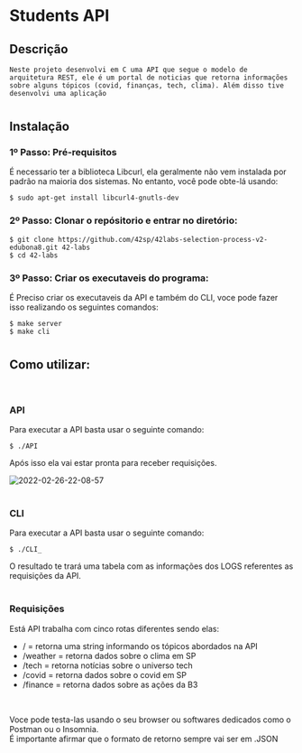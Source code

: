 # Students API

## Descrição

    Neste projeto desenvolvi em C uma API que segue o modelo de arquitetura REST, ele é um portal de noticias que retorna informações sobre alguns tópicos (covid, finanças, tech, clima). Além disso tive desenvolvi uma aplicação 

<h1></h1>

## Instalação

### 1º Passo: Pré-requisitos 
É necessario ter a biblioteca Libcurl, ela geralmente não vem instalada por padrão na maioria dos sistemas. No entanto, você pode obte-lá usando:
```
$ sudo apt-get install libcurl4-gnutls-dev
```

### 2º Passo: Clonar o repósitorio e entrar no diretório:

```
$ git clone https://github.com/42sp/42labs-selection-process-v2-edubona8.git 42-labs
$ cd 42-labs
```
### 3º Passo: Criar os executaveis do programa:
É Preciso criar os executaveis da API e também do CLI, voce pode fazer isso realizando os seguintes comandos:

```
$ make server
$ make cli
```

<h1></h1>

## Como utilizar:
<br>

### API

Para executar a API basta usar o seguinte comando: 

```
$ ./API
```
Após isso ela vai estar pronta para receber requisições.

![2022-02-26-22-08-57](https://user-images.githubusercontent.com/87132928/155864552-726b1f98-6ac3-44bc-9b55-26e00528862a.gif)
<br>
<br>
### CLI

Para executar a API basta usar o seguinte comando: 
```
$ ./CLI_
```
O resultado te trará uma tabela com as informações dos LOGS referentes as requisições da API.
<br>
<br>
### Requisições

Está API trabalha com cinco rotas diferentes sendo elas:
* / = retorna uma string informando os tópicos abordados na API
* /weather = retorna dados sobre o clima em SP
* /tech = retorna notícias sobre o universo tech
* /covid = retorna dados sobre o covid em SP
* /finance = retorna dados sobre as ações da B3 
<br>

Voce pode testa-las usando o seu browser ou softwares dedicados como o Postman ou o Insomnia.
<br>
É importante afirmar que o formato de retorno sempre vai ser em .JSON
  





